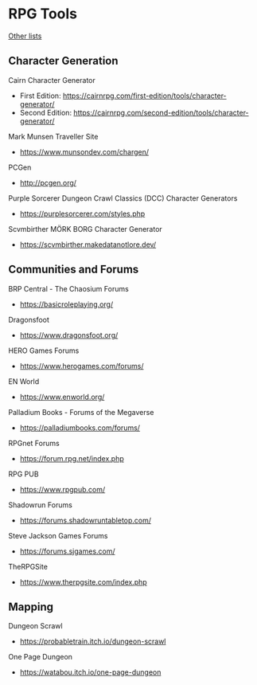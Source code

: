# RPG Tools

[Other lists](../README.md)

## Character Generation

Cairn Character Generator
- First Edition: https://cairnrpg.com/first-edition/tools/character-generator/
- Second Edition: https://cairnrpg.com/second-edition/tools/character-generator/

Mark Munsen Traveller Site
- https://www.munsondev.com/chargen/

PCGen
- http://pcgen.org/

Purple Sorcerer Dungeon Crawl Classics (DCC) Character Generators
- https://purplesorcerer.com/styles.php

Scvmbirther MÖRK BORG Character Generator
- https://scvmbirther.makedatanotlore.dev/

## Communities and Forums

BRP Central - The Chaosium Forums
- https://basicroleplaying.org/

Dragonsfoot
- https://www.dragonsfoot.org/

HERO Games Forums
- https://www.herogames.com/forums/

EN World
- https://www.enworld.org/

Palladium Books - Forums of the Megaverse
- https://palladiumbooks.com/forums/

RPGnet Forums
- https://forum.rpg.net/index.php

RPG PUB
- https://www.rpgpub.com/

Shadowrun Forums
- https://forums.shadowruntabletop.com/

Steve Jackson Games Forums
- https://forums.sjgames.com/

TheRPGSite
- https://www.therpgsite.com/index.php

## Mapping

Dungeon Scrawl
- https://probabletrain.itch.io/dungeon-scrawl

One Page Dungeon
- https://watabou.itch.io/one-page-dungeon
